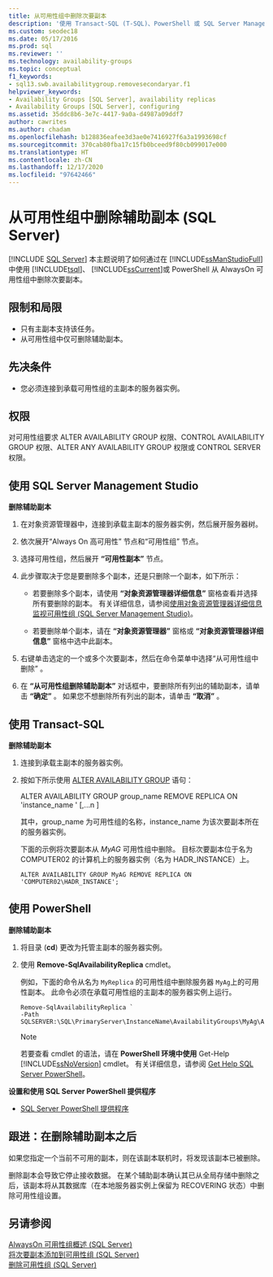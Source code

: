 ```yaml
---
title: 从可用性组中删除次要副本
description: '使用 Transact-SQL (T-SQL)、PowerShell 或 SQL Server Management Studio 从 AlwaysOn 可用性组中删除次要副本的步骤。 '
ms.custom: seodec18
ms.date: 05/17/2016
ms.prod: sql
ms.reviewer: ''
ms.technology: availability-groups
ms.topic: conceptual
f1_keywords:
- sql13.swb.availabilitygroup.removesecondaryar.f1
helpviewer_keywords:
- Availability Groups [SQL Server], availability replicas
- Availability Groups [SQL Server], configuring
ms.assetid: 35ddc8b6-3e7c-4417-9a0a-d4987a09ddf7
author: cawrites
ms.author: chadam
ms.openlocfilehash: b128836eafee3d3ae0e7416927f6a3a1993698cf
ms.sourcegitcommit: 370cab80fba17c15fb0bceed9f80cb099017e000
ms.translationtype: HT
ms.contentlocale: zh-CN
ms.lasthandoff: 12/17/2020
ms.locfileid: "97642466"
---
```

# <a name="remove-a-secondary-replica-from-an-availability-group-sql-server"></a>从可用性组中删除辅助副本 (SQL Server)
[!INCLUDE [SQL Server](../../../includes/applies-to-version/sqlserver.md)]
  本主题说明了如何通过在 [!INCLUDE[ssManStudioFull](../../../includes/ssmanstudiofull-md.md)]中使用 [!INCLUDE[tsql](../../../includes/tsql-md.md)]、 [!INCLUDE[ssCurrent](../../../includes/sscurrent-md.md)]或 PowerShell 从 AlwaysOn 可用性组中删除次要副本。  
 
   
##  <a name="limitations-and-restrictions"></a><a name="Restrictions"></a> 限制和局限  
  
-   只有主副本支持该任务。    
-   从可用性组中仅可删除辅助副本。  
  
## <a name="prerequisites"></a><a name="Prerequisites"></a>先决条件  
  
-   您必须连接到承载可用性组的主副本的服务器实例。  
  
##  <a name="permissions"></a><a name="Permissions"></a> 权限  
 对可用性组要求 ALTER AVAILABILITY GROUP 权限、CONTROL AVAILABILITY GROUP 权限、ALTER ANY AVAILABILITY GROUP 权限或 CONTROL SERVER 权限。  
  
##  <a name="using-sql-server-management-studio"></a><a name="SSMSProcedure"></a> 使用 SQL Server Management Studio  
 **删除辅助副本**  
  
1.  在对象资源管理器中，连接到承载主副本的服务器实例，然后展开服务器树。  
  
2.  依次展开“Always On 高可用性”  节点和“可用性组”  节点。  
  
3.  选择可用性组，然后展开 **“可用性副本”** 节点。  
  
4.  此步骤取决于您是要删除多个副本，还是只删除一个副本，如下所示：  
  
    -   若要删除多个副本，请使用 **“对象资源管理器详细信息”** 窗格查看并选择所有要删除的副本。 有关详细信息，请参阅[使用对象资源管理器详细信息监视可用性组 (SQL Server Management Studio)](../../../database-engine/availability-groups/windows/use-object-explorer-details-to-monitor-availability-groups.md)。  
  
    -   若要删除单个副本，请在 **“对象资源管理器”** 窗格或 **“对象资源管理器详细信息”** 窗格中选中此副本。  
  
5.  右键单击选定的一个或多个次要副本，然后在命令菜单中选择“从可用性组中删除”  。  
  
6.  在 **“从可用性组删除辅助副本”** 对话框中，要删除所有列出的辅助副本，请单击 **“确定”** 。 如果您不想删除所有列出的副本，请单击 **“取消”** 。  
  
##  <a name="using-transact-sql"></a><a name="TsqlProcedure"></a> 使用 Transact-SQL  
 **删除辅助副本**  
  
1.  连接到承载主副本的服务器实例。  
  
2.  按如下所示使用 [ALTER AVAILABILITY GROUP](../../../t-sql/statements/alter-availability-group-transact-sql.md) 语句：  
  
     ALTER AVAILABILITY GROUP group_name  REMOVE REPLICA ON 'instance_name  ' [,...n  ]  
  
     其中，group_name  为可用性组的名称，instance_name  为该次要副本所在的服务器实例。  
  
     下面的示例将次要副本从 *MyAG* 可用性组中删除。 目标次要副本位于名为 COMPUTER02 的计算机上的服务器实例（名为 HADR_INSTANCE）上。  
  
    ```  
    ALTER AVAILABILITY GROUP MyAG REMOVE REPLICA ON 'COMPUTER02\HADR_INSTANCE';  
    ```  
  
##  <a name="using-powershell"></a><a name="PowerShellProcedure"></a> 使用 PowerShell  
 **删除辅助副本**  
  
1.  将目录 (**cd**) 更改为托管主副本的服务器实例。  
  
2.  使用 **Remove-SqlAvailabilityReplica** cmdlet。  
  
     例如，下面的命令从名为 `MyReplica` 的可用性组中删除服务器 `MyAg`上的可用性副本。  此命令必须在承载可用性组的主副本的服务器实例上运行。  
  
    ```  
    Remove-SqlAvailabilityReplica `   
    -Path SQLSERVER:\SQL\PrimaryServer\InstanceName\AvailabilityGroups\MyAg\AvailabilityReplicas\MyReplica  
    ```  
  
    > [!NOTE]  
    >  若要查看 cmdlet 的语法，请在 **PowerShell 环境中使用** Get-Help [!INCLUDE[ssNoVersion](../../../includes/ssnoversion-md.md)] cmdlet。 有关详细信息，请参阅 [Get Help SQL Server PowerShell](../../../powershell/sql-server-powershell.md)。  
  
 **设置和使用 SQL Server PowerShell 提供程序**  
  
-   [SQL Server PowerShell 提供程序](../../../powershell/sql-server-powershell-provider.md)  
  
##  <a name="follow-up-after-removing-a-secondary-replica"></a><a name="PostBestPractices"></a> 跟进：在删除辅助副本之后  
 如果您指定一个当前不可用的副本，则在该副本联机时，将发现该副本已被删除。  
  
 删除副本会导致它停止接收数据。 在某个辅助副本确认其已从全局存储中删除之后，该副本将从其数据库（在本地服务器实例上保留为 RECOVERING 状态）中删除可用性组设置。  
  
## <a name="see-also"></a>另请参阅  
 [AlwaysOn 可用性组概述 (SQL Server)](../../../database-engine/availability-groups/windows/overview-of-always-on-availability-groups-sql-server.md)   
 [将次要副本添加到可用性组 (SQL Server)](../../../database-engine/availability-groups/windows/add-a-secondary-replica-to-an-availability-group-sql-server.md)   
 [删除可用性组 (SQL Server)](../../../database-engine/availability-groups/windows/remove-an-availability-group-sql-server.md)  
  
